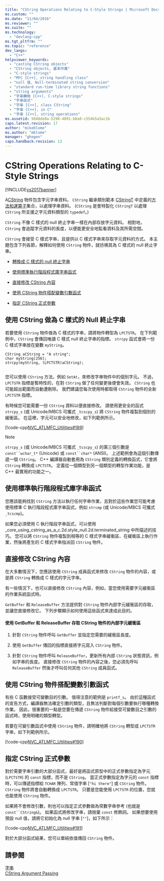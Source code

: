 ```yaml
---
title: "CString Operations Relating to C-Style Strings | Microsoft Docs"
ms.custom: ""
ms.date: "11/04/2016"
ms.reviewer: ""
ms.suite: ""
ms.technology: 
  - "devlang-cpp"
ms.tgt_pltfrm: ""
ms.topic: "reference"
dev_langs: 
  - "C++"
helpviewer_keywords: 
  - "casting CString objects"
  - "CString objects, 基本作業"
  - "C-style strings"
  - "MFC [C++], string handling class"
  - "null 值, Null-terminated string conversion"
  - "standard run-time library string functions"
  - "string arguments"
  - "字串轉換 [C++], C-style strings"
  - "字串函式"
  - "字串 [C++], class CString"
  - "字串 [C++], in C"
  - "字串 [C++], string operations"
ms.assetid: 5048de8a-5298-4891-b8a0-c554b5a3ac1b
caps.latest.revision: 17
author: "mikeblome"
ms.author: "mblome"
manager: "ghogen"
caps.handback.revision: 13
---
```

# CString Operations Relating to C-Style Strings
[!INCLUDE[vs2017banner](../assembler/inline/includes/vs2017banner.md)]

A[CString](../atl-mfc-shared/using-cstring.md) 物件包含字元字串資料。  `CString` 繼承類別範本 [CStringT](../atl-mfc-shared/reference/cstringt-class.md) 中定義的[方法和運算子](../atl-mfc-shared/reference/cstringt-class.md)集合，以處理字串資料。  \(`CString` 是會特製化 `CStringT` 以處理 `CString` 所支援之字元資料類型的 `typedef`。\)  
  
 `CString` 不像 C 樣式的 null 終止字串一樣在內部存放字元資料。  相對地，`CString` 會追蹤字元資料的長度，以便能更安全地監看資料及其所需空間。  
  
 `CString` 會接受 C 樣式字串，且提供以 C 樣式字串來存取字元資料的方式。  本主題包含下列各節，解釋如何使用 `CString` 物件，就彷彿其為 C 樣式的 null 終止字串。  
  
-   [轉換成 C 樣式的 null 終止字串](#_core_using_cstring_as_a_c.2d.style_null.2d.terminated_string)  
  
-   [使用標準執行階段程式庫字串函式](#_core_working_with_standard_run.2d.time_library_string_functions)  
  
-   [直接修改 CString 內容](#_core_modifying_cstring_contents_directly)  
  
-   [使用 CString 物件搭配變數引數函式](#_core_using_cstring_objects_with_variable_argument_functions)  
  
-   [指定 CString 正式參數](#_core_specifying_cstring_formal_parameters)  
  
##  <a name="_core_using_cstring_as_a_c.2d.style_null.2d.terminated_string"></a> 使用 CString 做為 C 樣式的 Null 終止字串  
 若要使用 `CString` 物件做為 C 樣式的字串，請將物件轉型為 `LPCTSTR`。  在下列範例中，`CString` 會傳回唯讀 C 樣式 null 終止字串的指標。  `strcpy` 函式會將一份 C 樣式字串放在變數 `myString`。  
  
```  
CString aCString = "A string";  
char myString[256];  
strcpy(myString, (LPCTSTR)aCString);  
  
```  
  
 您可以使用 `CString` 方法，例如 `SetAt`，來修改字串物件中的個別字元。  不過，`LPCTSTR` 指標是暫時性的，在對 `CString` 做了任何變更後便會失效。  `CString` 也可能超出範圍而自動遭刪除。  我們建議您每次使用時都取得 `CString` 物件的全新 `LPCTSTR` 指標。  
  
 有時候您可能需要一份 `CString` 資料以便直接修改。  請使用更安全的函式 `strcpy_s` \(或 Unicode\/MBCS 可攜式 `_tcscpy_s`\) 將 `CString` 物件複製到個別的緩衝區。  在這裡，字元可以安全地修改，如下列範例所示。  
  
 [!code-cpp[NVC_ATLMFC_Utilities#189](../atl-mfc-shared/codesnippet/CPP/cstring-operations-relating-to-c-style-strings_1.cpp)]  
  
> [!NOTE]
>  `strcpy_s` \(或 Unicode\/MBCS 可攜式 `_tcscpy_s`\) 的第三個引數是 `const``wchar_t*` \(Unicode\) 或 `const``char*` \(ANSI\)。  上述範例會為這個引數傳遞一個 `CString`。  C\+\+ 編譯器自動套用為 `CString` 類別定義的轉換函式，它會將 `CString` 轉換成 `LPCTSTR`。  定義從一個類型到另一個類型的轉型作業功能，是 C\+\+ 最實用的功能之一。  
  
##  <a name="_core_working_with_standard_run.2d.time_library_string_functions"></a> 使用標準執行階段程式庫字串函式  
 您應該能夠找到 `CString` 方法以執行任何字串作業，且對於這些作業您可能考慮使用標準 C 執行階段程式庫字串函式，例如 `strcmp` \(或 Unicode\/MBCS 可攜式 `_tcscmp`\)。  
  
 如果您必須使用 C 執行階段字串函式，可以使用\_core\_using\_cstring\_as\_a\_c.2d.style\_null.2d.terminated\_string 中所描述的技巧。  您可以將 `CString` 物件複製到相等的 C 樣式字串緩衝區、在緩衝區上執行作業，然後將產生的 C 樣式字串指派回 `CString` 物件。  
  
##  <a name="_core_modifying_cstring_contents_directly"></a> 直接修改 CString 內容  
 在大多數情況下，您應該使用 `CString` 成員函式來修改 `CString` 物件的內容，或是將 `CString` 轉換成 C 樣式的字元字串。  
  
 有一些情況下，也可以直接修改 `CString` 內容，例如，當您使用需要字元緩衝區的作業系統函式時。  
  
 `GetBuffer` 和 `ReleaseBuffer` 方法提供對 `CString` 物件內部字元緩衝區的存取，並讓您直接修改它。  下列步驟顯示如何使用這些函式來達成此目的。  
  
#### 使用 GetBuffer 和 ReleaseBuffer 存取 CString 物件的內部字元緩衝區  
  
1.  針對 `CString` 物件呼叫 `GetBuffer` 並指定您需要的緩衝區長度。  
  
2.  使用 `GetBuffer` 傳回的指標直接將字元寫入 `CString` 物件。  
  
3.  針對 `CString` 物件呼叫 `ReleaseBuffer`，更新所有內部 `CString` 狀態資訊，例如字串的長度。  直接修改 `CString` 物件的內容之後，您必須先呼叫 `ReleaseBuffer` 然後才呼叫任何其他 `CString` 成員函式。  
  
##  <a name="_core_using_cstring_objects_with_variable_argument_functions"></a> 使用 CString 物件搭配變數引數函式  
 有些 C 函數接受可變數目的引數。  值得注意的範例是 `printf_s`。  由於這種函式的宣告方式，編譯器無法確定引數的類型，且無法判斷對每個引數要執行哪種轉換作業。  因此，很重要的一點是您要在傳遞 `CString` 物件給接受可變數目之引數的函式時，使用明確的類型轉型。  
  
 若要在可變引數函式中使用 `CString` 物件，請明確地將 `CString` 轉型成 `LPCTSTR` 字串，如下列範例所示。  
  
 [!code-cpp[NVC_ATLMFC_Utilities#190](../atl-mfc-shared/codesnippet/CPP/cstring-operations-relating-to-c-style-strings_2.cpp)]  
  
##  <a name="_core_specifying_cstring_formal_parameters"></a> 指定 CString 正式參數  
 對於需要字串引數的大部分函式，最好是將函式原型中的正式參數指定為字元 \(`LPCTSTR`\) 的 `const` 指標，而不是 `CString`。  當正式參數指定為字元的 `const` 指標時，可以傳遞指標給 `TCHAR` 陣列、常值字串 \[`"hi there"`\] 或 `CString` 物件。  `CString` 物件將會自動轉換成 `LPCTSTR`。  只要是您能使用 `LPCTSTR` 的位置，您就也能使用 `CString` 物件。  
  
 如果將不會修改引數，則也可以指定正式參數做為常數字串參考 \(也就是 `const``CString&`\)。  如果函式將修改字串，請捨棄 `const` 修飾詞。  如果想要使用預設 null 值，請將它初始化為 null 字串 \[`""`\]，如下所示：  
  
 [!code-cpp[NVC_ATLMFC_Utilities#191](../atl-mfc-shared/codesnippet/CPP/cstring-operations-relating-to-c-style-strings_3.cpp)]  
  
 對於大部分函式結果，您可以單純依值傳回 `CString` 物件。  
  
## 請參閱  
 [字串](../atl-mfc-shared/strings-atl-mfc.md)   
 [CString Argument Passing](../atl-mfc-shared/cstring-argument-passing.md)